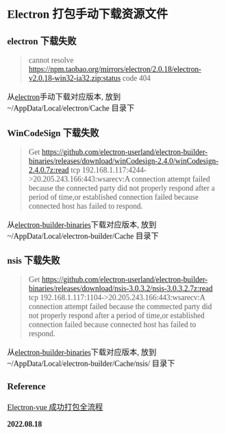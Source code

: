 <font size=4 face='楷体'>

## Electron 打包手动下载资源文件

### electron 下载失败

> cannot resolve https://npm.taobao.org/mirrors/electron/2.0.18/electron-v2.0.18-win32-ia32.zip:status code 404

从[electron](https://github.com/electron/electron/releases)手动下载对应版本, 放到 ~/AppData/Local/electron/Cache 目录下

### WinCodeSign 下载失败

> Get https://github.com/electron-userland/electron-builder-binaries/releases/download/winCodesign-2.4.0/winCodesign-2.4.0.7z:read tcp 192.168.1.117:4244->20.205.243.166:443:wsarecv:A connection attempt failed because the connected party did not properly respond after a period of time,or established connection failed because connected host has failed to respond.

从[electron-builder-binaries](https://github.com/electron-userland/electron-builder-binaries/releases)下载对应版本, 放到 ~/AppData/Local/electron-builder/Cache 目录下

### nsis 下载失败

> Get https://github.com/electron-userland/electron-builder-binaries/releases/download/nsis-3.0.3.2/nsis-3.0.3.2.7z:read tcp 192.168.1.117:1104->20.205.243.166:443:wsarecv:A connection attempt failed because the commected party did not properly respond after a period of time,or established connection failed because connected host has failed to respond.

从[electron-builder-binaries](https://github.com/electron-userland/electron-builder-binaries/releases)下载对应版本, 放到 ~/AppData/Local/electron-builder/Cache/nsis/ 目录下

### Reference

[Electron-vue 成功打包全流程](https://blog.csdn.net/mm_0123456789/article/details/122825576)

**2022.08.18**
